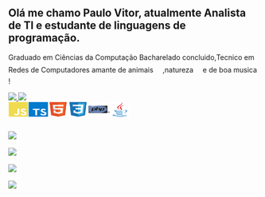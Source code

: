## Olá me chamo Paulo Vitor, atualmente Analista de TI e estudante de linguagens de programação.
Graduado em Ciências da Computação Bacharelado concluido,Tecnico em Redes de Computadores amante de animais <img src =https://emojipedia-us.s3.dualstack.us-west-1.amazonaws.com/thumbs/120/openmoji/292/dog-face_1f436.png height="22" width="15,5">,natureza<img src= https://emojipedia-us.s3.dualstack.us-west-1.amazonaws.com/thumbs/120/microsoft/309/rainbow_1f308.png height="20" width="15"> e de boa musica !<img src = https://user-images.githubusercontent.com/43021236/138954910-1ae29cd1-33bc-4150-980f-8fb332a0c163.png height="20" width="15">


<div align="left">
  <a href="https://github.com/vitorpaulo20">
  <img height="180em" src="https://github-readme-stats.vercel.app/api?username=vitorpaulo20&show_icons=true&theme=dracula&include_all_commits=true&count_private=true"/>
  <img height="180em" src="https://github-readme-stats.vercel.app/api/top-langs/?username=vitorpaulo20&layout=compact&langs_count=7&theme=dracula"/>
</div>

<div style="display: inline_block"><img align="center" alt="Vitor-Js" height="30" width="40" src="https://raw.githubusercontent.com/devicons/devicon/master/icons/javascript/javascript-plain.svg"><img align="center" alt="Vitor-Ts" height="30" width="40" src="https://raw.githubusercontent.com/devicons/devicon/master/icons/typescript/typescript-plain.svg"><img align="center" alt="Vitor-HTML" height="30" width="40" src="https://raw.githubusercontent.com/devicons/devicon/master/icons/html5/html5-original.svg"><img align="center" alt="Vitor-CSS" height="30" width="40" src="https://raw.githubusercontent.com/devicons/devicon/master/icons/css3/css3-original.svg"><img align="center" alt="Vitor-PHP" height="30" width="40" src="https://raw.githubusercontent.com/devicons/devicon/master/icons/php/php-original.svg"> <img align="center" alt="Vitor-Python" height="30" width="40" src="https://raw.githubusercontent.com/devicons/devicon/master/icons/java/java-original.svg">
 
  
</div>
  
  ##
 
<div> 

  <a href="https://www.instagram.com/vitor_paulo20/" target="_blank"><img src="https://img.shields.io/badge/-Instagram-%23E4405F?style=for-the-badge&logo=instagram&logoColor=white" target="_blank"></a>

 <a href="https://discord.gg/Noctis Caelum#4638" target="_blank"><img src="https://img.shields.io/badge/Discord-7289DA?style=for-the-badge&logo=discord&logoColor=white" target="_blank"></a> 

  <a href = "mailto:vitorpaulo17@hotmail.com"><img src="https://img.shields.io/badge/Microsoft_Outlook-0078D4?style=for-the-badge&logo=microsoft-outlook&logoColor=white" target="_blank"></a>

  <a href="https://www.linkedin.com/in/paulo-vitor-a17796175/" target="_blank"><img src="https://img.shields.io/badge/-LinkedIn-%230077B5?style=for-the-badge&logo=linkedin&logoColor=white" target="_blank"></a> 
 
 
</div>
